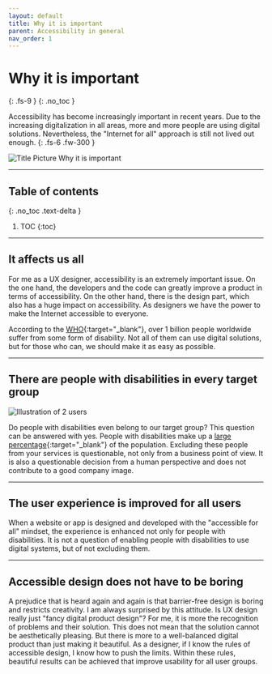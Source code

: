 ```yaml
---
layout: default
title: Why it is important
parent: Accessibility in general
nav_order: 1
---
```


# Why it is important
{: .fs-9 }
{: .no_toc }

Accessibility has become increasingly important in recent years. Due to the increasing digitalization in all areas, more and more people are using digital solutions. Nevertheless, the "Internet for all" approach is still not lived out enough.
{: .fs-6 .fw-300 }

<img src="{{ '/assets/images/important.png' | prepend: site.baseurl }}" alt="Title Picture Why it is important" title="Title Picture Why it is important"/>

---

## Table of contents
{: .no_toc .text-delta }

1. TOC
{:toc}

---

## It affects us all

For me as a UX designer, accessibility is an extremely important issue. On the one hand, the developers and the code can greatly improve a product in terms of accessibility. On the other hand, there is the design part, which also has a huge impact on accessibility. As designers we have the power to make the Internet accessible to everyone.  

According to the [WHO](https://www.who.int/news-room/facts-in-pictures/detail/disabilities "WHO – 10 Facts on disability"){:target="_blank"}, over 1 billion people worldwide suffer from some form of disability. Not all of them can use digital solutions, but for those who can, we should make it as easy as possible. 

---

## There are people with disabilities in every target group

<img src="{{ '/assets/images/important/all-user.png' | prepend: site.baseurl }}" alt="Illustration of 2 users" title="Illustration of 2 users"/>

Do people with disabilities even belong to our target group? This question can be answered with yes. People with disabilities make up a [large percentage](https://www.who.int/news-room/facts-in-pictures/detail/disabilities "WHO – 10 Facts on disability"){:target="_blank"} of the population. Excluding these people from your services is questionable, not only from a business point of view. It is also a questionable decision from a human perspective and does not contribute to a good company image.

---

## The user experience is improved for all users

When a website or app is designed and developed with the "accessible for all" mindset, the experience is enhanced not only for people with disabilities. It is not a question of enabling people with disabilities to use digital systems, but of not excluding them.


---

## Accessible design does not have to be boring

A prejudice that is heard again and again is that barrier-free design is boring and restricts creativity. I am always surprised by this attitude. Is UX design really just "fancy digital product design"? For me, it is more the recognition of problems and their solution. This does not mean that the solution cannot be aesthetically pleasing. But there is more to a well-balanced digital product than just making it beautiful. As a designer, if I know the rules of accessible design, I know how to push the limits. Within these rules, beautiful results can be achieved that improve usability for all user groups.
